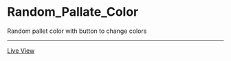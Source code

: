 # Random_Pallate_Color
Random pallet color with button to change colors
<hr/>
<a href="https://ziad-ahmed22.github.io/Random-Pallate-Color/">Live View</a>
